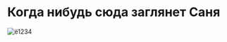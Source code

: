# Когда нибудь сюда заглянет Саня
![ё1234](https://github.com/user-attachments/assets/f26318b0-aa23-49aa-8333-ba05bf2725b3)
